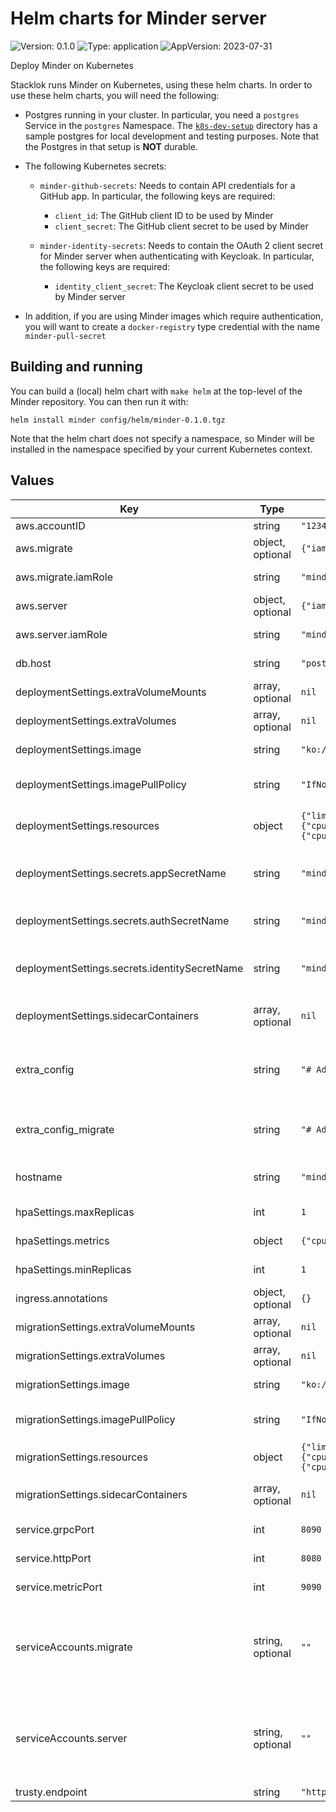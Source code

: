 # Helm charts for Minder server

![Version: 0.1.0](https://img.shields.io/badge/Version-0.1.0-informational?style=for-the-badge)
![Type: application](https://img.shields.io/badge/Type-application-informational?style=for-the-badge)
![AppVersion: 2023-07-31](https://img.shields.io/badge/AppVersion-2023--07--31-informational?style=for-the-badge)

Deploy Minder on Kubernetes

Stacklok runs Minder on Kubernetes, using these helm charts. In order to use
these helm charts, you will need the following:

- Postgres running in your cluster. In particular, you need a `postgres` Service
  in the `postgres` Namespace. The [`k8s-dev-setup`](../k8s-dev-setup/)
  directory has a sample postgres for local development and testing purposes.
  Note that the Postgres in that setup is **NOT** durable.

- The following Kubernetes secrets:

  - `minder-github-secrets`: Needs to contain API credentials for a GitHub
    app. In particular, the following keys are required:
    - `client_id`: The GitHub client ID to be used by Minder
    - `client_secret`: The GitHub client secret to be used by Minder

  - `minder-identity-secrets`: Needs to contain the OAuth 2 client secret for Minder
    server when authenticating with Keycloak. In particular, the following keys are required:
    - `identity_client_secret`: The Keycloak client secret to be used by Minder server

- In addition, if you are using Minder images which require authentication,
  you will want to create a `docker-registry` type credential with the name
  `minder-pull-secret`

## Building and running

You can build a (local) helm chart with `make helm` at the top-level of the
Minder repository. You can then run it with:

```helm
helm install minder config/helm/minder-0.1.0.tgz
```

Note that the helm chart does not specify a namespace, so Minder will be
installed in the namespace specified by your current Kubernetes context.

## Values

| Key | Type | Default | Description |
|-----|------|---------|-------------|
| aws.accountID | string | `"123456789012"` |  |
| aws.migrate | object, optional | `{"iamRole":"minder_migrate_role"}` | AWS IAM migration settings |
| aws.migrate.iamRole | string | `"minder_migrate_role"` | IAM role to use for the migration job |
| aws.server | object, optional | `{"iamRole":"minder_server_role"}` | AWS IAM server settings |
| aws.server.iamRole | string | `"minder_server_role"` | IAM role to use for the server |
| db.host | string | `"postgres.postgres"` | Database host to use |
| deploymentSettings.extraVolumeMounts | array, optional | `nil` | Additional volume mounts |
| deploymentSettings.extraVolumes | array, optional | `nil` | Additional volumes to mount |
| deploymentSettings.image | string | `"ko://github.com/stacklok/minder/cmd/server"` | Image to use for the main deployment |
| deploymentSettings.imagePullPolicy | string | `"IfNotPresent"` | Image pull policy to use for the main deployment |
| deploymentSettings.resources | object | `{"limits":{"cpu":4,"memory":"1.5Gi"},"requests":{"cpu":1,"memory":"1Gi"}}` | Resources to use for the main deployment |
| deploymentSettings.secrets.appSecretName | string | `"minder-github-secrets"` | Name of the secret containing the GitHub configuration |
| deploymentSettings.secrets.authSecretName | string | `"minder-auth-secrets"` | Name of the secret containing the auth configuration |
| deploymentSettings.secrets.identitySecretName | string | `"minder-identity-secrets"` | Name of the secret containing the identity configuration |
| deploymentSettings.sidecarContainers | array, optional | `nil` | Additional configuration for sidecar containers |
| extra_config | string | `"# Add content here\n"` | Additional configuration yaml beyond what's in server-config.yaml.example |
| extra_config_migrate | string | `"# Add even more content here\n"` | Additional configuration yaml that's applied to the migration job |
| hostname | string | `"minder.example.com"` | Hostname to use for the ingress configuration |
| hpaSettings.maxReplicas | int | `1` | Maximum number of replicas for the HPA |
| hpaSettings.metrics | object | `{"cpu":{"targetAverageUtilization":60}}` | Metrics to use for the HPA |
| hpaSettings.minReplicas | int | `1` | Minimum number of replicas for the HPA |
| ingress.annotations | object, optional | `{}` | annotations to use for the ingress |
| migrationSettings.extraVolumeMounts | array, optional | `nil` | Additional volume mounts |
| migrationSettings.extraVolumes | array, optional | `nil` | Additional volumes to mount |
| migrationSettings.image | string | `"ko://github.com/stacklok/minder/cmd/server"` | Image to use for the migration job |
| migrationSettings.imagePullPolicy | string | `"IfNotPresent"` | Image pull policy to use for the migration job |
| migrationSettings.resources | object | `{"limits":{"cpu":1,"memory":"300Mi"},"requests":{"cpu":"200m","memory":"200Mi"}}` | Resources to use for the migration job |
| migrationSettings.sidecarContainers | array, optional | `nil` | Additional configuration for sidecar containers |
| service.grpcPort | int | `8090` | Port for the gRPC API |
| service.httpPort | int | `8080` | Port for the HTTP API |
| service.metricPort | int | `9090` | Port for the metrics endpoint |
| serviceAccounts.migrate | string, optional | `""` | If non-empty, minder will use the named ServiceAccount resources rather than creating a ServiceAccount |
| serviceAccounts.server | string, optional | `""` | If non-empty, minder will use the named ServiceAccount resources rather than creating a ServiceAccount |
| trusty.endpoint | string | `"https://api.trustypkg.dev"` | Trusty host to use |